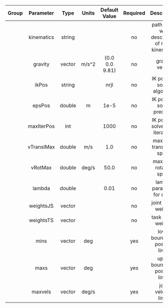 | Group |  Parameter |      Type      | Units |  Default Value | Required |                    Description                    |    Notes     |
|:-----:|:----------:|:--------------:|:-----:|:--------------:|:--------:|:-------------------------------------------------:|:------------:|
|       | kinematics |     string     |       |                |    no    | path to file with description of robot kinematics |              |
|       |   gravity  | vector<double> | m/s^2 | (0.0 0.0 9.81) |    no    |                   gravity vector                  |              |
|       |    ikPos   |     string     |       |      nrjl      |    no    |           IK position solver algorithm            | nrjl, online |
|       |   epsPos   |     double     |   m   |      1e-5      |    no    |            IK position solver precision           |              |
|       | maxIterPos |       int      |       |      1000      |    no    |         IK position solver max iterations         |              |
|       | vTranslMax |     double     |  m/s  |      1.0       |    no    |             maximum translation speed             |              |
|       |   vRotMax  |     double     | deg/s |      50.0      |    no    |               maximum rotation speed              |              |
|       |   lambda   |     double     |       |      0.01      |    no    |            lambda parameter for diff IK           |              |
|       | weightsJS  | vector<double> |       |                |    no    |                joint space weights                |              |
|       | weightsTS  | vector<double> |       |                |    no    |                task space weights                 |              |
|       |    mins    | vector<double> |  deg  |                |    yes   |         lower bound joint position limits         |              |
|       |    maxs    | vector<double> |  deg  |                |    yes   |         upper bound joint position limits         |              |
|       |   maxvels  | vector<double> | deg/s |                |    yes   |               joint velocity limits               |              |
